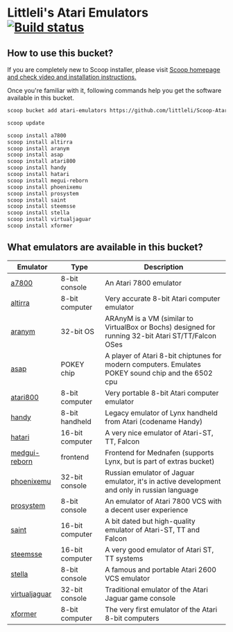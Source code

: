 # Littleli's Atari Emulators [![Build status](https://ci.appveyor.com/api/projects/status/msk3yhqg988a4lwi/branch/master?svg=true)](https://ci.appveyor.com/project/littleli/scoop-atariemulators/branch/master)

## How to use this bucket?

If you are completely new to Scoop installer, please visit [Scoop homepage and check video and installation instructions.](https://scoop.sh)

Once you're familiar with it, following commands help you get the software available in this bucket.

```sh
scoop bucket add atari-emulators https://github.com/littleli/Scoop-AtariEmulators.git

scoop update

scoop install a7800
scoop install altirra
scoop install aranym
scoop install asap
scoop install atari800
scoop install handy
scoop install hatari
scoop install megui-reborn
scoop install phoenixemu
scoop install prosystem
scoop install saint
scoop install steemsse
scoop install stella
scoop install virtualjaguar
scoop install xformer
```

## What emulators are available in this bucket?

| Emulator | Type | Description |
|-|-|-|
| [a7800](https://github.com/7800-devtools/a7800) | 8-bit console | An Atari 7800 emulator |
| [altirra](http://www.virtualdub.org/altirra.html) | 8-bit computer | Very accurate 8-bit Atari computer emulator |
| [aranym](https://aranym.github.io) | 32-bit OS | ARAnyM is a VM (similar to VirtualBox or Bochs) designed for running 32-bit Atari ST/TT/Falcon OSes |
| [asap](http://asap.sourceforge.net) | POKEY chip | A player of Atari 8-bit chiptunes for modern computers. Emulates POKEY sound chip and the 6502 cpu |
| [atari800](https://atari800.github.io) | 8-bit computer | Very portable 8-bit Atari computer emulator |
| [handy](http://handy.sourceforge.net) | 8-bit handheld | Legacy emulator of Lynx handheld from Atari (codename Handy) |
| [hatari](https://hatari.tuxfamily.org) | 16-bit computer | A very nice emulator of Atari-ST, TT, Falcon |
| [medgui-reborn](https://github.com/Speedvicio/MedGuiReborn) | frontend | Frontend for Mednafen (supports Lynx, but is part of extras bucket) |
| [phoenixemu](http://www.arts-union.ru/node/23) | 32-bit console | Russian emulator of Jaguar emulator, it's in active development and only in russian language |
| [prosystem](http://gstanton.github.io/ProSystem1_3) | 8-bit console | An emulator of Atari 7800 VCS with a decent user experience |
| [saint](http://leonard.oxg.free.fr/SainT/saint.html) | 16-bit computer | A bit dated but high-quality emulator of Atari-ST, TT and Falcon |
| [steemsse](https://sourceforge.net/projects/steemsse) | 16-bit computer | A very good emulator of Atari ST, TT systems |
| [stella](https://stella-emu.github.io) | 8-bit console | A famous and portable Atari 2600 VCS emulator |
| [virtualjaguar](https://icculus.org/virtualjaguar) | 32-bit console | Traditional emulator of the Atari Jaguar game console |
| [xformer](http://emulators.com/xformer.htm) | 8-bit computer | The very first emulator of the Atari 8-bit computers |
